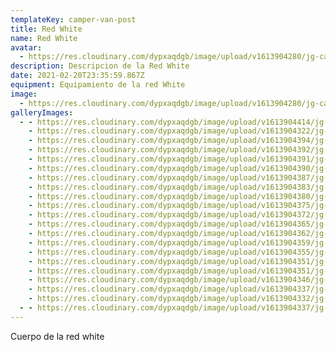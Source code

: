 ```yaml
---
templateKey: camper-van-post
title: Red White
name: Red White
avatar:
  - https://res.cloudinary.com/dypxaqdgb/image/upload/v1613904280/jg-camper/camper-vans/Red%20White/avatar/IMG_7302_ivktep.jpg
description: Descripcion de la Red White
date: 2021-02-20T23:35:59.867Z
equipment: Equipamiento de la red White
image:
  - https://res.cloudinary.com/dypxaqdgb/image/upload/v1613904280/jg-camper/camper-vans/Red%20White/avatar/IMG_7302_ivktep.jpg
galleryImages:
  - - https://res.cloudinary.com/dypxaqdgb/image/upload/v1613904414/jg-camper/camper-vans/Red%20White/IMG_7160_lhnq2j.jpg
    - https://res.cloudinary.com/dypxaqdgb/image/upload/v1613904322/jg-camper/camper-vans/Red%20White/IMG_7259_gey5hi.jpg
    - https://res.cloudinary.com/dypxaqdgb/image/upload/v1613904394/jg-camper/camper-vans/Red%20White/IMG_7295_rn4mvp.jpg
    - https://res.cloudinary.com/dypxaqdgb/image/upload/v1613904392/jg-camper/camper-vans/Red%20White/IMG_7291_nxrzzn.jpg
    - https://res.cloudinary.com/dypxaqdgb/image/upload/v1613904391/jg-camper/camper-vans/Red%20White/IMG_7302_ivbnap.jpg
    - https://res.cloudinary.com/dypxaqdgb/image/upload/v1613904390/jg-camper/camper-vans/Red%20White/IMG_7304_ounf0m.jpg
    - https://res.cloudinary.com/dypxaqdgb/image/upload/v1613904387/jg-camper/camper-vans/Red%20White/IMG_7289_fmgams.jpg
    - https://res.cloudinary.com/dypxaqdgb/image/upload/v1613904383/jg-camper/camper-vans/Red%20White/IMG_7292_e4u2un.jpg
    - https://res.cloudinary.com/dypxaqdgb/image/upload/v1613904380/jg-camper/camper-vans/Red%20White/IMG_7285_wenezh.jpg
    - https://res.cloudinary.com/dypxaqdgb/image/upload/v1613904375/jg-camper/camper-vans/Red%20White/IMG_7290_qlnnvr.jpg
    - https://res.cloudinary.com/dypxaqdgb/image/upload/v1613904372/jg-camper/camper-vans/Red%20White/IMG_7269_fdogsn.jpg
    - https://res.cloudinary.com/dypxaqdgb/image/upload/v1613904365/jg-camper/camper-vans/Red%20White/IMG_7282_abma6o.jpg
    - https://res.cloudinary.com/dypxaqdgb/image/upload/v1613904362/jg-camper/camper-vans/Red%20White/IMG_7276_kpylag.jpg
    - https://res.cloudinary.com/dypxaqdgb/image/upload/v1613904359/jg-camper/camper-vans/Red%20White/IMG_7278_zbwz5k.jpg
    - https://res.cloudinary.com/dypxaqdgb/image/upload/v1613904355/jg-camper/camper-vans/Red%20White/IMG_7267_s2z5gi.jpg
    - https://res.cloudinary.com/dypxaqdgb/image/upload/v1613904351/jg-camper/camper-vans/Red%20White/IMG_7272_dlahet.jpg
    - https://res.cloudinary.com/dypxaqdgb/image/upload/v1613904351/jg-camper/camper-vans/Red%20White/IMG_7274_vwrhat.jpg
    - https://res.cloudinary.com/dypxaqdgb/image/upload/v1613904346/jg-camper/camper-vans/Red%20White/IMG_7257_l4bthf.png
    - https://res.cloudinary.com/dypxaqdgb/image/upload/v1613904337/jg-camper/camper-vans/Red%20White/IMG_7260_qbmslg.jpg
    - https://res.cloudinary.com/dypxaqdgb/image/upload/v1613904332/jg-camper/camper-vans/Red%20White/IMG_7268_vcrdvy.jpg
  - - https://res.cloudinary.com/dypxaqdgb/image/upload/v1613904337/jg-camper/camper-vans/Red%20White/IMG_7260_qbmslg.jpg
---
```

Cuerpo de la red white